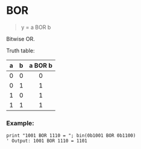 # BOR

> y = a BOR b

Bitwise OR.

Truth table:

| a | b | a BOR b |
|:-:|:-:|:-------:|
| 0 | 0 | 0       |
| 0 | 1 | 1       |
| 1 | 0 | 1       |
| 1 | 1 | 1       |

### Example:

```
print "1001 BOR 1110 = "; bin(0b1001 BOR 0b1100)
' Output: 1001 BOR 1110 = 1101
```
